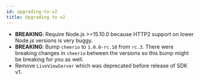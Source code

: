 ```yaml
---
id: upgrading-to-v2
title: Upgrading to v2
---
```


-   **BREAKING**: Require Node.js >=15.10.0 because HTTP2 support on lower Node.js versions is very buggy.
-   **BREAKING**: Bump `cheerio` to `1.0.0-rc.10` from `rc.3`. There were breaking changes in `cheerio` between the versions so this bump might be breaking for you as well.
-   Remove `LiveViewServer` which was deprecated before release of SDK v1.
